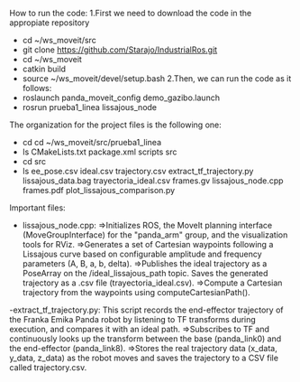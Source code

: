 How to run the code:
1.First we need to download the code in the appropiate repository
- cd ~/ws_moveit/src
- git clone https://github.com/Starajo/IndustrialRos.git
- cd ~/ws_moveit
- catkin build
- source ~/ws_moveit/devel/setup.bash
2.Then, we can run the code as it follows:
- roslaunch panda_moveit_config demo_gazibo.launch
- rosrun prueba1_linea lissajous_node

The organization for the project files is the following one:
- cd cd ~/ws_moveit/src/prueba1_linea
- ls
  CMakeLists.txt  package.xml  scripts  src
-  cd src
-  ls
  ee_pose.csv               ideal.csv                     trajectory.csv
  extract_tf_trajectory.py  lissajous_data.bag            trayectoria_ideal.csv
  frames.gv                 lissajous_node.cpp
  frames.pdf                plot_lissajous_comparison.py

Important files:
- lissajous_node.cpp:
  =>Initializes ROS, the MoveIt planning interface (MoveGroupInterface) for the "panda_arm" group, and the visualization tools for RViz.
  =>Generates a set of Cartesian waypoints following a Lissajous curve based on configurable amplitude and frequency parameters (A, B, a, b, delta).
  =>Publishes the ideal trajectory as a PoseArray on the /ideal_lissajous_path topic. Saves the generated trajectory as a .csv file (trayectoria_ideal.csv).
  =>Compute a Cartesian trajectory from the waypoints using computeCartesianPath().
  
-extract_tf_trajectory.py: This script records the end-effector trajectory of the Franka Emika Panda robot by listening to TF transforms during execution, and compares it with an ideal path.
  =>Subscribes to TF and continuously looks up the transform between the base (panda_link0) and the end-effector (panda_link8).
  =>Stores the real trajectory data (x_data, y_data, z_data) as the robot moves and saves the trajectory to a CSV file called trajectory.csv.

